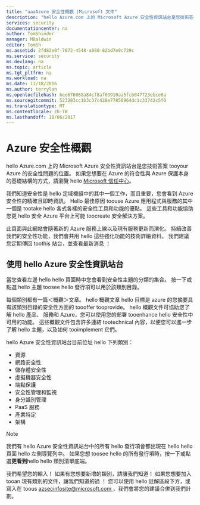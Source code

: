 ```yaml
---
title: "aaaAzure 安全性概觀 |Microsoft 文件"
description: "hello Azure.com 上的 Microsoft Azure 安全性資訊站台是您技術答案 tooyour Azure 的安全性問題的位置。"
services: security
documentationcenter: na
author: TomShinder
manager: MBaldwin
editor: TomSh
ms.assetid: 2fd82e9f-7072-4548-a888-82bd7e9c729c
ms.service: security
ms.devlang: na
ms.topic: article
ms.tgt_pltfrm: na
ms.workload: na
ms.date: 11/18/2016
ms.author: terrylan
ms.openlocfilehash: bee676068a84cf8af03910aa5fcb047723ebce6a
ms.sourcegitcommit: 523283cc1b3c37c428e77850964dc1c33742c5f0
ms.translationtype: MT
ms.contentlocale: zh-TW
ms.lasthandoff: 10/06/2017
---
```

# <a name="azure-security-overview"></a>Azure 安全性概觀
hello Azure.com 上的 Microsoft Azure 安全性資訊站台是您技術答案 tooyour Azure 的安全性問題的位置。 如果您想要在 Azure 的符合性與 Azure 保護本身的基礎結構的方式，請瀏覽 hello [Microsoft 信任中心](https://www.microsoft.com/TrustCenter/default.aspx)。

我們知道安全性是 hello 定域機組中的其中一個工作，而且重要，您會看到 Azure 安全性的精確且即時資訊。 Hello 最佳原因 toouse Azure 應用程式與服務的其中一個是 tootake hello 各式各樣的安全性工具和功能的優點。 這些工具和功能協助您更 hello 安全 Azure 平台上可能 toocreate 安全解決方案。

此頁面與此網站會隨著新的 Azure 服務上線以及現有服務更新而演化。 持續改善我們的安全性功能，我們會共用 hello 這些強化功能的技術詳細資料。 我們建議您定期傳回 toothis 站台，並查看最新消息 ！

## <a name="using-hello-azure-security-information-site"></a>使用 hello Azure 安全性資訊站台
當您查看左邊 hello hello 頁面時中您會看到安全性主題的分類的集合。 按一下或點選 hello 主題 toosee hello 發行項可以用於該類別目錄。

每個類別都有一篇＜概觀＞文章。 hello 概觀文章 hello 目標是 azure 的您摘要具有該類別目錄的安全性方面的 toooffer tooprovide。 hello 概觀文件可協助您了解 hello 產品、 服務和 Azure，您可以使用您的部署 tooenhance hello 安全性中可用的功能。 這些概觀文件包含許多連結 tootechnical 內容，以便您可以進一步了解 hello 主題，以及如何 tooimplement 它們。

hello Azure 安全性資訊站台目前位址 hello 下列類別：

* 資源
* 網路安全性
* 儲存體安全性
* 虛擬機器安全性
* 端點保護
* 安全性管理和監視
* 身分識別管理
* PaaS 服務
* 產業特定
* 架構

> [!NOTE]
> 我們有 hello Azure 安全性資訊站台中的所有 hello 發行項會都出現在 hello hello 頁面 hello 左側導覽列中。 如果您想 toosee hello 的所有發行項時，按一下或點選**更看到**hello hello 類別清單底端。
>
>

我們希望您的輸入！ 如果有您想要新增的類別，請讓我們知道！ 如果您想要加入 tooan 現有類別的文件，讓我們知道的過 ！ 您可以使用 hello 註解區段下方，或寫入在 toous [ azsecinfosite@microsoft.com ](mailto:azsecinfosite@microsoft.com) ，我們會將您的建議合併到我們計劃。
